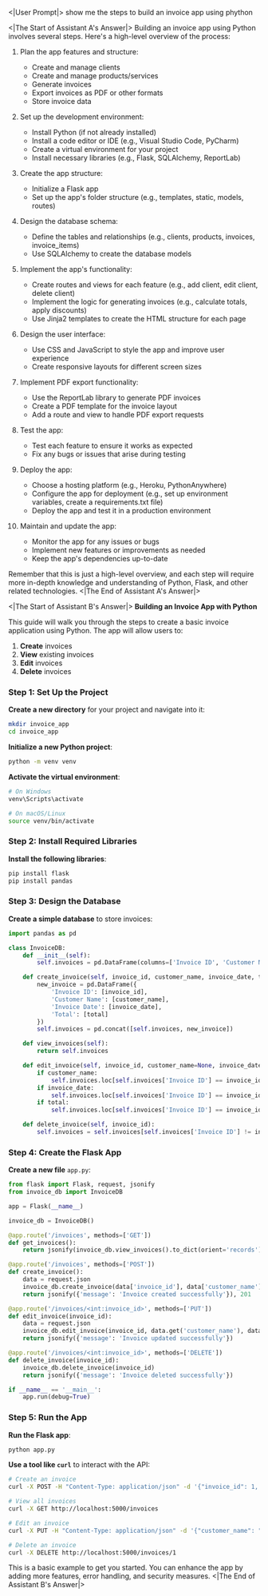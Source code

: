 <|User Prompt|>
show me the steps to build an invoice app using phython

<|The Start of Assistant A's Answer|>
Building an invoice app using Python involves several steps. Here's a high-level overview of the process:

1. Plan the app features and structure:
   - Create and manage clients
   - Create and manage products/services
   - Generate invoices
   - Export invoices as PDF or other formats
   - Store invoice data

2. Set up the development environment:
   - Install Python (if not already installed)
   - Install a code editor or IDE (e.g., Visual Studio Code, PyCharm)
   - Create a virtual environment for your project
   - Install necessary libraries (e.g., Flask, SQLAlchemy, ReportLab)

3. Create the app structure:
   - Initialize a Flask app
   - Set up the app's folder structure (e.g., templates, static, models, routes)

4. Design the database schema:
   - Define the tables and relationships (e.g., clients, products, invoices, invoice_items)
   - Use SQLAlchemy to create the database models

5. Implement the app's functionality:
   - Create routes and views for each feature (e.g., add client, edit client, delete client)
   - Implement the logic for generating invoices (e.g., calculate totals, apply discounts)
   - Use Jinja2 templates to create the HTML structure for each page

6. Design the user interface:
   - Use CSS and JavaScript to style the app and improve user experience
   - Create responsive layouts for different screen sizes

7. Implement PDF export functionality:
   - Use the ReportLab library to generate PDF invoices
   - Create a PDF template for the invoice layout
   - Add a route and view to handle PDF export requests

8. Test the app:
   - Test each feature to ensure it works as expected
   - Fix any bugs or issues that arise during testing

9. Deploy the app:
   - Choose a hosting platform (e.g., Heroku, PythonAnywhere)
   - Configure the app for deployment (e.g., set up environment variables, create a requirements.txt file)
   - Deploy the app and test it in a production environment

10. Maintain and update the app:
    - Monitor the app for any issues or bugs
    - Implement new features or improvements as needed
    - Keep the app's dependencies up-to-date

Remember that this is just a high-level overview, and each step will require more in-depth knowledge and understanding of Python, Flask, and other related technologies.
<|The End of Assistant A's Answer|>

<|The Start of Assistant B's Answer|>
**Building an Invoice App with Python**

This guide will walk you through the steps to create a basic invoice application using Python. The app will allow users to:

1. **Create** invoices
2. **View** existing invoices
3. **Edit** invoices
4. **Delete** invoices

### Step 1: **Set Up the Project**

**Create a new directory** for your project and navigate into it:

```bash
mkdir invoice_app
cd invoice_app
```

**Initialize a new Python project**:

```bash
python -m venv venv
```

**Activate the virtual environment**:

```bash
# On Windows
venv\Scripts\activate

# On macOS/Linux
source venv/bin/activate
```

### Step 2: **Install Required Libraries**

**Install the following libraries**:

```bash
pip install flask
pip install pandas
```

### Step 3: **Design the Database**

**Create a simple database** to store invoices:

```python
import pandas as pd

class InvoiceDB:
    def __init__(self):
        self.invoices = pd.DataFrame(columns=['Invoice ID', 'Customer Name', 'Invoice Date', 'Total'])

    def create_invoice(self, invoice_id, customer_name, invoice_date, total):
        new_invoice = pd.DataFrame({
            'Invoice ID': [invoice_id],
            'Customer Name': [customer_name],
            'Invoice Date': [invoice_date],
            'Total': [total]
        })
        self.invoices = pd.concat([self.invoices, new_invoice])

    def view_invoices(self):
        return self.invoices

    def edit_invoice(self, invoice_id, customer_name=None, invoice_date=None, total=None):
        if customer_name:
            self.invoices.loc[self.invoices['Invoice ID'] == invoice_id, 'Customer Name'] = customer_name
        if invoice_date:
            self.invoices.loc[self.invoices['Invoice ID'] == invoice_id, 'Invoice Date'] = invoice_date
        if total:
            self.invoices.loc[self.invoices['Invoice ID'] == invoice_id, 'Total'] = total

    def delete_invoice(self, invoice_id):
        self.invoices = self.invoices[self.invoices['Invoice ID'] != invoice_id]
```

### Step 4: **Create the Flask App**

**Create a new file** `app.py`:

```python
from flask import Flask, request, jsonify
from invoice_db import InvoiceDB

app = Flask(__name__)

invoice_db = InvoiceDB()

@app.route('/invoices', methods=['GET'])
def get_invoices():
    return jsonify(invoice_db.view_invoices().to_dict(orient='records'))

@app.route('/invoices', methods=['POST'])
def create_invoice():
    data = request.json
    invoice_db.create_invoice(data['invoice_id'], data['customer_name'], data['invoice_date'], data['total'])
    return jsonify({'message': 'Invoice created successfully'}), 201

@app.route('/invoices/<int:invoice_id>', methods=['PUT'])
def edit_invoice(invoice_id):
    data = request.json
    invoice_db.edit_invoice(invoice_id, data.get('customer_name'), data.get('invoice_date'), data.get('total'))
    return jsonify({'message': 'Invoice updated successfully'})

@app.route('/invoices/<int:invoice_id>', methods=['DELETE'])
def delete_invoice(invoice_id):
    invoice_db.delete_invoice(invoice_id)
    return jsonify({'message': 'Invoice deleted successfully'})

if __name__ == '__main__':
    app.run(debug=True)
```

### Step 5: **Run the App**

**Run the Flask app**:

```bash
python app.py
```

**Use a tool like `curl`** to interact with the API:

```bash
# Create an invoice
curl -X POST -H "Content-Type: application/json" -d '{"invoice_id": 1, "customer_name": "John Doe", "invoice_date": "2023-03-01", "total": 100.0}' http://localhost:5000/invoices

# View all invoices
curl -X GET http://localhost:5000/invoices

# Edit an invoice
curl -X PUT -H "Content-Type: application/json" -d '{"customer_name": "Jane Doe"}' http://localhost:5000/invoices/1

# Delete an invoice
curl -X DELETE http://localhost:5000/invoices/1
```

This is a basic example to get you started. You can enhance the app by adding more features, error handling, and security measures.
<|The End of Assistant B's Answer|>